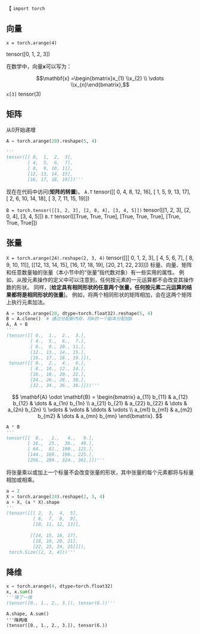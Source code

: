【
`import torch`

## 向量
```
x = torch.arange(4)
```
tensor([0, 1, 2, 3])

在数学中，向量$\mathbf{x}$可以写为：

$$\mathbf{x} =\begin{bmatrix}x_{1}  \\x_{2}  \\ \vdots  \\x_{n}\end{bmatrix},$$
`x[3]`
tensor(3)

## 矩阵
从0开始递增
```python
A = torch.arange(20).reshape(5, 4)

'''
tensor([[ 0,  1,  2,  3],
        [ 4,  5,  6,  7],
        [ 8,  9, 10, 11],
        [12, 13, 14, 15],
        [16, 17, 18, 19]])'''
```

现在在代码中访问(**矩阵的转置**)。
`A.T`
tensor([[ 0,  4,  8, 12, 16],
        [ 1,  5,  9, 13, 17],
        [ 2,  6, 10, 14, 18],
        [ 3,  7, 11, 15, 19]])

`B = torch.tensor([[1, 2, 3], [2, 0, 4], [3, 4, 5]])`
tensor([[1, 2, 3],
        [2, 0, 4],
        [3, 4, 5]])
`B.T`
tensor([[True, True, True],
        [True, True, True],
        [True, True, True]])
        
## 张量
`X = torch.arange(24).reshape(2, 3, 4)`
tensor([[[ 0,  1,  2,  3],
         [ 4,  5,  6,  7],
         [ 8,  9, 10, 11]],
        [[12, 13, 14, 15],
         [16, 17, 18, 19],
         [20, 21, 22, 23]]])
标量、向量、矩阵和任意数量轴的张量（本小节中的“张量”指代数对象）有一些实用的属性。
例如，从按元素操作的定义中可以注意到，任何按元素的一元运算都不会改变其操作数的形状。
同样，\[**给定具有相同形状的任意两个张量，任何按元素二元运算的结果都将是相同形状的张量**\]。
例如，将两个相同形状的矩阵相加，会在这两个矩阵上执行元素加法。
```python
A = torch.arange(20, dtype=torch.float32).reshape(5, 4)
B = A.clone()  # 通过分配新内存，将A的一个副本分配给B
A, A + B
'''
(tensor([[ 0.,  1.,  2.,  3.],
         [ 4.,  5.,  6.,  7.],
         [ 8.,  9., 10., 11.],
         [12., 13., 14., 15.],
         [16., 17., 18., 19.]]),
 tensor([[ 0.,  2.,  4.,  6.],
         [ 8., 10., 12., 14.],
         [16., 18., 20., 22.],
         [24., 26., 28., 30.],
         [32., 34., 36., 38.]]))'''
```
$$
\mathbf{A} \odot \mathbf{B} =
\begin{bmatrix}
    a_{11}  b_{11} & a_{12}  b_{12} & \dots  & a_{1n}  b_{1n} \\
    a_{21}  b_{21} & a_{22}  b_{22} & \dots  & a_{2n}  b_{2n} \\
    \vdots & \vdots & \ddots & \vdots \\
    a_{m1}  b_{m1} & a_{m2}  b_{m2} & \dots  & a_{mn}  b_{mn}
\end{bmatrix}.
$$

``` python
A * B
'''
tensor([[  0.,   1.,   4.,   9.],
        [ 16.,  25.,  36.,  49.],
        [ 64.,  81., 100., 121.],
        [144., 169., 196., 225.],
        [256., 289., 324., 361.]])'''
```

将张量乘以或加上一个标量不会改变张量的形状，其中张量的每个元素都将与标量相加或相乘。

```python
a = 2
X = torch.arange(24).reshape(2, 3, 4)
a + X, (a * X).shape
'''
(tensor([[[ 2,  3,  4,  5],
          [ 6,  7,  8,  9],
          [10, 11, 12, 13]],
 
         [[14, 15, 16, 17],
          [18, 19, 20, 21],
          [22, 23, 24, 25]]]),
 torch.Size([2, 3, 4]))'''
```

## 降维
```python
x = torch.arange(4, dtype=torch.float32)
x, x.sum()
'''降了一维
(tensor([0., 1., 2., 3.]), tensor(6.))'''
```

```
A.shape, A.sum()
'''降两维
(tensor([0., 1., 2., 3.]), tensor(6.))
```